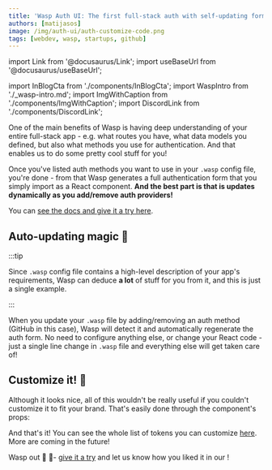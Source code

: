 ```yaml
---
title: 'Wasp Auth UI: The first full-stack auth with self-updating forms!'
authors: [matijasos]
image: /img/auth-ui/auth-customize-code.png
tags: [webdev, wasp, startups, github]
---
```


import Link from '@docusaurus/Link';
import useBaseUrl from '@docusaurus/useBaseUrl';

import InBlogCta from './components/InBlogCta';
import WaspIntro from './_wasp-intro.md';
import ImgWithCaption from './components/ImgWithCaption';
import DiscordLink from './components/DiscordLink';

One of the main benefits of Wasp is having deep understanding of your entire full-stack app - e.g. what routes you have, what data models you defined, but also what methods you use for authentication. And that enables us to do some pretty cool stuff for you!

<ImgWithCaption caption="Customize auth forms to fit your brand!" alt="Auth UI Demo" source="img/auth-ui/auth-ui-demo.png" />

Once you've listed auth methods you want to use in your `.wasp` config file, you're done - from that Wasp generates a full authentication form that you simply import as a React component. **And the best part is that is updates dynamically as you add/remove auth providers!**

You can [see the docs and give it a try here](/docs/auth/ui).

<!--truncate-->

## Auto-updating magic 🔮

<ImgWithCaption caption="Add GitHub as another auth provider -> the form updates automatically!" alt="Auth UI Demo gif" source="img/auth-ui/auth-demo-compiler.gif" />

:::tip

Since `.wasp` config file contains a high-level description of your app's requirements, Wasp can deduce **a lot** of stuff for you from it, and this is just a single example.

:::

When you update your `.wasp` file by adding/removing an auth method (GitHub in this case), Wasp will detect it and automatically regenerate the auth form. No need to configure anything else, or change your React code - just a single line change in `.wasp` file and everything else will get taken care of!

<ImgWithCaption caption="When you realize Wasp is a compiler and actually understands your app 🤯" alt="Mind exploding" source="img/auth-ui/mind-explosion.gif" />

## Customize it! 🎨

Although it looks nice, all of this wouldn't be really useful if you couldn't customize it to fit your brand. That's easily done through the component's props:

<ImgWithCaption caption="Easily customize your auth form through props!" alt="Customizing auth form through props" source="img/auth-ui/auth-customize-code.png" />

And that's it! You can see the whole list of tokens you can customize [here](https://github.com/wasp-lang/wasp/blob/main/waspc/data/Generator/templates/react-app/src/stitches.config.js). More are coming in the future!

Wasp out 🐝 🎤- [give it a try](/docs/auth/ui) and let us know how you liked it in our <DiscordLink />!
